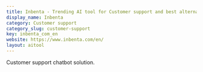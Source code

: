 ```yaml
---
title: Inbenta - Trending AI tool for Customer support and best alternatives
display_name: Inbenta
category: Customer support
category_slug: customer-support
key: inbenta_com_en
website: https://www.inbenta.com/en/
layout: aitool
---
```


Customer support chatbot solution.
